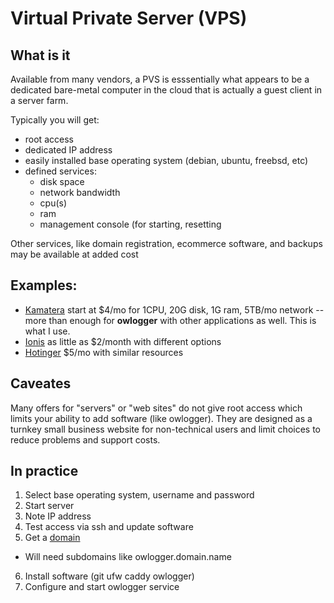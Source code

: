 # Virtual Private Server (VPS)

## What is it

Available from many vendors, a PVS is esssentially what appears to be a dedicated bare-metal computer in the cloud that is actually a guest client in a server farm.

Typically you will get:

* root access
* dedicated IP address
* easily installed base operating system (debian, ubuntu, freebsd, etc)
* defined services:
  * disk space
  * network bandwidth
  * cpu(s)
  * ram
  * management console (for starting, resetting

Other services, like domain registration, ecommerce software, and backups may be available at added cost

## Examples:

* [Kamatera](https://www.kamatera.com/solutions/vps-hosting/) start at $4/mo for 1CPU, 20G disk, 1G ram, 5TB/mo network -- more than enough for __owlogger__ with other applications as well. This is what I use.
* [Ionis](https://www.ionos.com/servers/vps) as little as $2/month with different options 
* [Hotinger](https://www.hostinger.com/vps-hosting) $5/mo with similar resources

## Caveates

Many offers for "servers" or "web sites" do not give root access which limits your ability to add software (like owlogger). They are designed as a turnkey small business website for non-technical users and limit choices to reduce problems and support costs.

## In practice

1. Select base operating system, username and password
2. Start server
3. Note IP address
4. Test access via ssh and update software
5. Get a [domain](./domain.md)
  * Will need subdomains like owlogger.domain.name 
6. Install software (git ufw caddy owlogger)
7. Configure and start owlogger service

